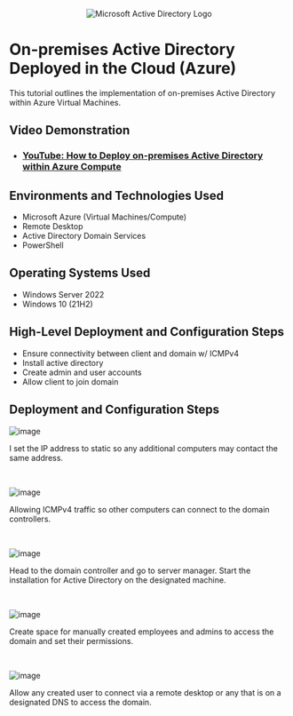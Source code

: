 <p align="center">
<img src="https://i.imgur.com/pU5A58S.png" alt="Microsoft Active Directory Logo"/>
</p>

<h1>On-premises Active Directory Deployed in the Cloud (Azure)</h1>
This tutorial outlines the implementation of on-premises Active Directory within Azure Virtual Machines.<br />


<h2>Video Demonstration</h2>

- ### [YouTube: How to Deploy on-premises Active Directory within Azure Compute](https://www.youtube.com)

<h2>Environments and Technologies Used</h2>

- Microsoft Azure (Virtual Machines/Compute)
- Remote Desktop
- Active Directory Domain Services
- PowerShell

<h2>Operating Systems Used </h2>

- Windows Server 2022
- Windows 10 (21H2)

<h2>High-Level Deployment and Configuration Steps</h2>

- Ensure connectivity between client and domain w/ ICMPv4
- Install active directory
- Create admin and user accounts
- Allow client to join domain

<h2>Deployment and Configuration Steps</h2>

<p>

![image](https://github.com/airdasher132/configure-ad/assets/158870278/6b86cc50-28ea-4620-87bf-281820f80f39)



</p>
<p>
I set the IP address to static so any additional computers may contact the same address.
</p>
<br />

<p>

![image](https://github.com/airdasher132/configure-ad/assets/158870278/b8109e2a-76a2-4282-9d31-7ec80bc85828)


</p>
<p>

Allowing ICMPv4 traffic so other computers can connect to the domain controllers.
</p>
<br />

<p>

![image](https://github.com/airdasher132/configure-ad/assets/158870278/1a0e6dac-36c4-4114-b8c6-ac61a1a263b8)




</p>
<p>
Head to the domain controller and go to server manager. Start the installation for Active Directory on the designated machine.
</p>
<br />


<p>

![image](https://github.com/airdasher132/configure-ad/assets/158870278/9fa26581-1b91-4034-ac76-8007dcf96dae)

</p>

<p>
Create space for manually created employees and admins to access the domain and set their permissions.
</p>
<br />

<p>

![image](https://github.com/airdasher132/configure-ad/assets/158870278/6d97d77d-0e46-46dd-bb09-20c56106996c)



</p>

<p>
Allow any created user to connect via a remote desktop or any that is on a designated DNS to access the domain.
</p>
<br />
